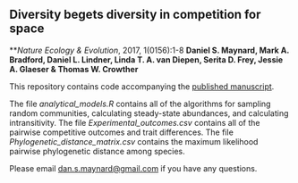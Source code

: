 
## Diversity begets diversity in competition for space
**_Nature Ecology &amp; Evolution_, 2017, 1(0156):1-8
**Daniel S. Maynard, Mark A. Bradford, Daniel L. Lindner, Linda T. A. van Diepen, Serita D. Frey, Jessie A. Glaeser & Thomas W. Crowther**

This repository contains code accompanying the [published manuscript](https://www.nature.com/articles/s41559-017-0156).

The file *analytical_models.R* contains all of the algorithms for sampling random communities, calculating steady-state abundances, and calculating intransitivity. The file *Experimental_outcomes.csv* contains all of the pairwise competitive outcomes and trait differences. The file *Phylogenetic_distance_matrix.csv* contains the maximum likelihood pairwise phylogenetic distance among species.

Please email dan.s.maynard@gmail.com if you have any questions. 

